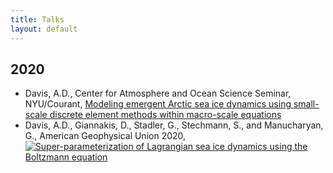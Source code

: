 ```yaml
---
title: Talks
layout: default
---
```


## 2020

- Davis, A.D., Center for Atmosphere and Ocean Science Seminar, NYU/Courant, <a href="https://github.com/SPIce-Team/spice-team.github.io/raw/master/files/DAVIS_CAOS_Seminar.pdf">Modeling emergent Arctic sea ice dynamics using small-scale discrete element methods within macro-scale equations</a> 
- Davis, A.D., Giannakis, D., Stadler, G., Stechmann, S., and Manucharyan, G., American Geophysical Union 2020, [![Super-parameterization of Lagrangian sea ice dynamics using the Boltzmann equation](https://img.youtube.com/vi/CF5_fQ-V-oI/0.jpg)](https://www.youtube.com/watch?v=CF5_fQ-V-oI)
